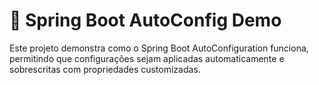 # 📌 Spring Boot AutoConfig Demo

Este projeto demonstra como o Spring Boot AutoConfiguration funciona, permitindo que configurações sejam aplicadas automaticamente e sobrescritas com propriedades customizadas.
